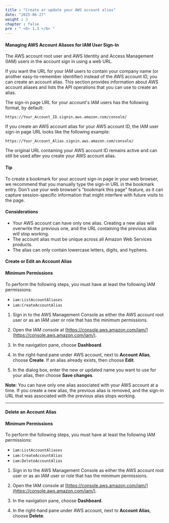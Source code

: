 ```yaml
---
title : "Create or update your AWS account alias"
date: "2025-06-27"
weight : 3
chapter : false
pre : " <b> 1.3 </b> "
---
```


####  Managing AWS Account Aliases for IAM User Sign-In

The AWS account root user and AWS Identity and Access Management (IAM) users in the account sign in using a web URL.

If you want the URL for your IAM users to contain your company name (or another easy-to-remember identifier) instead of the AWS account ID, you can create an account alias. This section provides information about AWS account aliases and lists the API operations that you can use to create an alias.

The sign-in page URL for your account's IAM users has the following format, by default:

```
https://Your_Account_ID.signin.aws.amazon.com/console/
```


If you create an AWS account alias for your AWS account ID, the IAM user sign-in page URL looks like the following example:

```
https://Your_Account_Alias.signin.aws.amazon.com/console/
```


The original URL containing your AWS account ID remains active and can still be used after you create your AWS account alias.

#### Tip
To create a bookmark for your account sign-in page in your web browser, we recommend that you manually type the sign-in URL in the bookmark entry. Don't use your web browser's "bookmark this page" feature, as it can capture session-specific information that might interfere with future visits to the page.

#### Considerations
- Your AWS account can have only one alias. Creating a new alias will overwrite the previous one, and the URL containing the previous alias will stop working.
- The account alias must be unique across all Amazon Web Services products.
- The alias can only contain lowercase letters, digits, and hyphens.

#### Create or Edit an Account Alias

#### Minimum Permissions
To perform the following steps, you must have at least the following IAM permissions:

- `iam:ListAccountAliases`
- `iam:CreateAccountAlias`

1. Sign in to the AWS Management Console as either the AWS account root user or as an IAM user or role that has the minimum permissions.

2. Open the IAM console at [https://console.aws.amazon.com/iam/](https://console.aws.amazon.com/iam/).

3. In the navigation pane, choose **Dashboard**.

4. In the right-hand pane under AWS account, next to **Account Alias**, choose **Create**. If an alias already exists, then choose **Edit**.

5. In the dialog box, enter the new or updated name you want to use for your alias, then choose **Save changes**.

**Note**: You can have only one alias associated with your AWS account at a time. If you create a new alias, the previous alias is removed, and the sign-in URL that was associated with the previous alias stops working.

---

#### Delete an Account Alias

#### Minimum Permissions
To perform the following steps, you must have at least the following IAM permissions:

- `iam:ListAccountAliases`
- `iam:CreateAccountAlias`
- `iam:DeleteAccountAlias`

1. Sign in to the AWS Management Console as either the AWS account root user or as an IAM user or role that has the minimum permissions.

2. Open the IAM console at [https://console.aws.amazon.com/iam/](https://console.aws.amazon.com/iam/).

3. In the navigation pane, choose **Dashboard**.

4. In the right-hand pane under AWS account, next to **Account Alias**, choose **Delete**.
